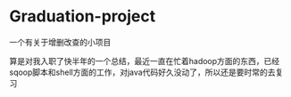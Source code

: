 # Graduation-project
一个有关于增删改查的小项目

算是对我入职了快半年的一个总结，最近一直在忙着hadoop方面的东西，已经sqoop脚本和shell方面的工作，对java代码好久没动了，所以还是要时常的去复习
